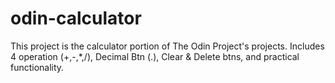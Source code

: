 # odin-calculator
This project is the calculator portion of The Odin Project's projects. 
Includes 4 operation (+,-,*,/), Decimal Btn (.), Clear & Delete btns, and practical functionality. 
